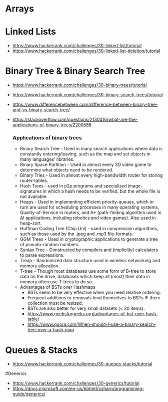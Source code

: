 # Arrays

# Linked Lists
* https://www.hackerrank.com/challenges/30-linked-list/tutorial
* https://www.hackerrank.com/challenges/30-linked-list-deletion/tutorial

# Binary Tree & Binary Search Tree
* https://www.hackerrank.com/challenges/30-binary-trees/tutorial
* https://www.hackerrank.com/challenges/30-binary-search-trees/tutorial
* https://www.differencebetween.com/difference-between-binary-tree-and-vs-binary-search-tree/
* https://stackoverflow.com/questions/2130416/what-are-the-applications-of-binary-trees/2200588
  
  ### Applications of binary trees
   * Binary Search Tree - Used in many search applications where data is constantly entering/leaving, such as the map and set objects in many languages' libraries.
  * Binary Space Partition - Used in almost every 3D video game to determine what objects need to be rendered.
  * Binary Tries - Used in almost every high-bandwidth router for storing router-tables.
  * Hash Trees - used in p2p programs and specialized image-signatures in which a hash needs to be verified, but the whole file is not available.
  * Heaps - Used in implementing efficient priority-queues, which in turn are used for scheduling processes in many operating systems, Quality-of-Service in routers, and A* (path-finding algorithm used in AI applications, including robotics and video games). Also used in heap-sort.
  * Huffman Coding Tree (Chip Uni) - used in compression algorithms, such as those used by the .jpeg and .mp3 file-formats.
  * GGM Trees - Used in cryptographic applications to generate a tree of pseudo-random numbers.
  * Syntax Tree - Constructed by compilers and (implicitly) calculators to parse expressions.
  * Treap - Randomized data structure used in wireless networking and memory allocation.
  * T-tree - Though most databases use some form of B-tree to store data on the drive, databases which keep all (most) their data in memory often use T-trees to do so.
  * Advantages of BSTs over Hashmaps
    * BSTs seem to be very effective when you need relative ordering.
    * Frequent additions or removals lend themselves to BSTs IF there collection must be resized.
    * BSTs are also better for very small datasets (< 20 items).
    * https://www.geeksforgeeks.org/advantages-of-bst-over-hash-table/
    * https://www.quora.com/When-should-I-use-a-binary-search-tree-over-a-hash-map

# Queues & Stacks 
* https://www.hackerrank.com/challenges/30-queues-stacks/tutorial

#Generics
* https://www.hackerrank.com/challenges/30-generics/tutorial
* https://docs.microsoft.com/en-us/dotnet/csharp/programming-guide/generics/
